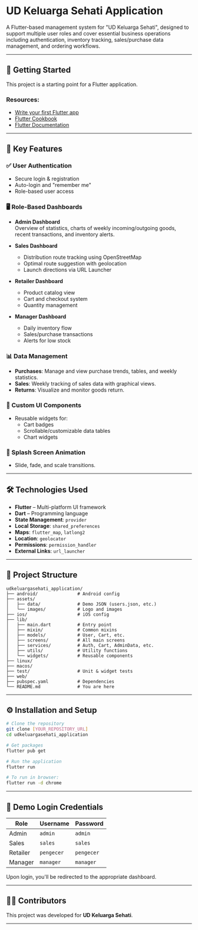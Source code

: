 # UD Keluarga Sehati Application

A Flutter-based management system for "UD Keluarga Sehati", designed to support multiple user roles and cover essential business operations including authentication, inventory tracking, sales/purchase data management, and ordering workflows.

---

## 🚀 Getting Started

This project is a starting point for a Flutter application.

### Resources:
- [Write your first Flutter app](https://docs.flutter.dev/get-started/codelab)
- [Flutter Cookbook](https://docs.flutter.dev/cookbook)
- [Flutter Documentation](https://docs.flutter.dev/)

---

## 🔑 Key Features

### ✅ User Authentication
- Secure login & registration
- Auto-login and "remember me"
- Role-based user access

### 🖥️ Role-Based Dashboards

- **Admin Dashboard**  
  Overview of statistics, charts of weekly incoming/outgoing goods, recent transactions, and inventory alerts.

- **Sales Dashboard**  
  - Distribution route tracking using OpenStreetMap  
  - Optimal route suggestion with geolocation  
  - Launch directions via URL Launcher

- **Retailer Dashboard**  
  - Product catalog view  
  - Cart and checkout system  
  - Quantity management

- **Manager Dashboard**  
  - Daily inventory flow  
  - Sales/purchase transactions  
  - Alerts for low stock

### 📊 Data Management
- **Purchases**: Manage and view purchase trends, tables, and weekly statistics.
- **Sales**: Weekly tracking of sales data with graphical views.
- **Returns**: Visualize and monitor goods return.

### 🎨 Custom UI Components
- Reusable widgets for:
  - Cart badges
  - Scrollable/customizable data tables
  - Chart widgets

### 🌟 Splash Screen Animation
- Slide, fade, and scale transitions.

---

## 🛠️ Technologies Used

- **Flutter** – Multi-platform UI framework
- **Dart** – Programming language
- **State Management**: `provider`
- **Local Storage**: `shared_preferences`
- **Maps**: `flutter_map`, `latlong2`
- **Location**: `geolocator`
- **Permissions**: `permission_handler`
- **External Links**: `url_launcher`

---

## 📁 Project Structure

```
udkeluargasehati_application/
├── android/               # Android config
├── assets/
│   ├── data/              # Demo JSON (users.json, etc.)
│   └── images/            # Logo and images
├── ios/                   # iOS config
├── lib/
│   ├── main.dart          # Entry point
│   ├── mixin/             # Common mixins
│   ├── models/            # User, Cart, etc.
│   ├── screens/           # All main screens
│   ├── services/          # Auth, Cart, AdminData, etc.
│   ├── utils/             # Utility functions
│   └── widgets/           # Reusable components
├── linux/
├── macos/
├── test/                  # Unit & widget tests
├── web/
├── pubspec.yaml           # Dependencies
└── README.md              # You are here
```

---

## ⚙️ Installation and Setup

```bash
# Clone the repository
git clone [YOUR_REPOSITORY_URL]
cd udkeluargasehati_application

# Get packages
flutter pub get

# Run the application
flutter run

# To run in browser:
flutter run -d chrome
```

---

## 👥 Demo Login Credentials

| Role     | Username   | Password   |
|----------|------------|------------|
| Admin    | `admin`    | `admin`    |
| Sales    | `sales`    | `sales`    |
| Retailer | `pengecer` | `pengecer` |
| Manager  | `manager`  | `manager`  |

Upon login, you'll be redirected to the appropriate dashboard.

---

## 👨‍💻 Contributors

This project was developed for **UD Keluarga Sehati**.

---
